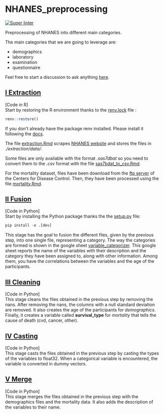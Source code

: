 # NHANES_preprocessing

[![Super linter](https://github.com/HMS-Internship/NHANES_preprocessing/actions/workflows/linter.yml/badge.svg)](https://github.com/Deep-Learning-and-Aging/Website/actions/workflows/linter.yml)

Preprocessing of NHANES into different main categories.

The main categories that we are going to leverage are:
- demographics
- laboratory
- examination
- questionnaire

Feel free to start a discussion to ask anything [here](https://github.com/HMS-Internship/NHANES_preprocessing/discussions).


## [I Extraction](./extraction)
[Code in R]\
Start by restoring the R environment thanks to the [renv.lock](./renv.lock) file :
```R
renv::restore()
```
If you don't already have the package renv installed. Please install it following the [docs](https://github.com/rstudio/renv).

The file [extraction.Rmd](./extraction/extraction.Rmd) scrapes [NHANES website](https://www.cdc.gov/nchs/nhanes/index.htm) and stores the files in *./extraction/data/*.

Some files are only available with the format *.sas7dbat* so you need to convert them to the *.csv* format with the file [sas7bdat_to_csv.Rmd](./extraction/sas7bdat_to_csv.Rmd).

For the mortality dataset, files have been download from the [ftp server](https://ftp.cdc.gov/pub/health_statistics/nchs/datalinkage/linked_mortality/) of the 
Centers for Disease Control. Then, they have been processed using the file [mortality.Rmd](./extraction/mortality.Rmd).

## [II Fusion](./fusion)
[Code in Python]\
Start by installing the Python package thanks the the [setup.py](./setup.py) file:
```Python
pip install -e .[dev]
```
This stage has the goal to fusion the different files, given by the previous step, into one single file, representing a category. The way the categories are formed is shown in the google sheet [variable_categorizer](https://docs.google.com/spreadsheets/d/1wyfNAD_SgmIlKXK-2QFcBu7eH4xPJKbWe4PLOIIlriI/edit#gid=303839131). This google sheet reports the name of the variables with their description and the category they have been assigned to, along with other information. Among them, you have the correlations between the variables and the age of the participants.


## [III Cleaning](./cleaning)
[Code in Python]\
This stage cleans the files obtained in the previous step by removing the nans. After removing the nans, the columns with a null standard deviation are removed. It also creates the age of the participants for *demographics*. Finally, it creates a variable called __survival_type__ for *mortality* that tells the cause of death (cvd, cancer, other).


## [IV Casting](./casting)
[Code in Python]\
This stage casts the files obtained in the previous step by casting the types of the variables to float32. When a categorical variable is encountered, the variable is converted in dummy vectors.


## [V Merge](./merge)
[Code in Python]\
This stage merges the files obtained in the previous step with the demographics files and the mortality data. It also adds the description of the variables to their name.
